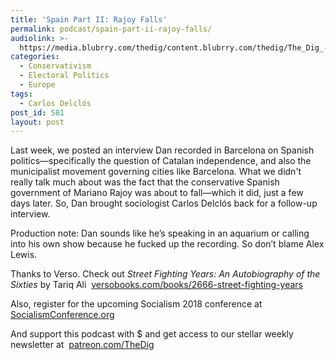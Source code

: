 ```yaml
---
title: 'Spain Part II: Rajoy Falls'
permalink: podcast/spain-part-ii-rajoy-falls/
audiolink: >-
  https://media.blubrry.com/thedig/content.blubrry.com/thedig/The_Dig_-_EP_119_-_2.mp3
categories:
  - Conservativism
  - Electoral Politics
  - Europe
tags:
  - Carlos Delclós
post_id: 581
layout: post
---
```


Last week, we posted an interview Dan recorded in Barcelona on Spanish politics—specifically the question of Catalan independence, and also the municipalist movement governing cities like Barcelona. What we didn't really talk much about was the fact that the conservative Spanish government of Mariano Rajoy was about to fall—which it did, just a few days later. So, Dan brought sociologist Carlos Delclós back for a follow-up interview.

Production note: Dan sounds like he’s speaking in an aquarium or calling into his own show because he fucked up the recording. So don’t blame Alex Lewis.

Thanks to Verso. Check out *Street Fighting Years: An Autobiography of the Sixties* by Tariq Ali 
[versobooks.com/books/2666-street-fighting-years](https://versobooks.com/books/2666-street-fighting-years)

Also, register for the upcoming Socialism 2018 conference at [SocialismConference.org](https://www.socialismconference.org)

And support this podcast with $ and get access to our stellar weekly newsletter at 
[patreon.com/TheDig](https://patreon.com/TheDig)
